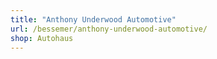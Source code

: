```yaml
---
title: "Anthony Underwood Automotive"
url: /bessemer/anthony-underwood-automotive/
shop: Autohaus
---
```

